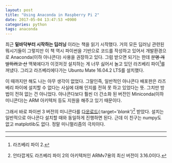 ```yaml
---
layout: post
title: "Using Anaconda in Raspberry Pi 2"
date: 2017-05-04 13:47:53 +0900
categories: python
tags: anaconda
---
```


최근 __밑바닥부터 시작하는 딥러닝__ 이라는 책을 읽기 시작했다. 거의 모든 딥러닝 관련된 뭐시기들이 그렇지만 이 책 역시 파이썬을 기반으로 코드를 작성하고 있어서 개발환경으로 Anaconda(이하 아나콘다) 사용을 권장하고 있다. 그럼 받으면 되기는 한데 ~~분명 개발하려고 산~~ 맥북에다가 이것저것 설치하는 게 너무 싫어서 놀고 있던 라즈베리 파이[^1]를 꺼냈다. 그리고 라즈베리에다가는 Ubuntu Mate 16.04.2 LTS를 설치했다.

이 때까지만 해도 나는 아무 생각이 없었다. 그말인즉, 일반적인 아나콘다 배포판은 라즈베리 파이에 설치할 수 없다는 사실에 대해 인지를 전혀 못 하고 있었다는 뜻. 그치만 방법이 전혀 없는 건 아니었다. 아나콘다보다 훨씬 더 간소화 된 버전인 Miniconda(이하 미니콘다)는 ARM 아키텍처 등도 지원을 해주고 있기 때문이다.

그래서 바로 파이썬 3 버전의 미니콘다를 [다운로드](https://repo.continuum.io/miniconda/Miniconda3-latest-Linux-armv7l.sh){:target='_blank_'}[^2] 받았다. 설치는 일반적으로 아나콘다 설치할 때와 동일하게 진행하면 된다. 근데 이 친구는 numpy도 없고 matplotlib도 없다. 정말 미니멀리즘의 극치이다.

---
[^1]: 라즈베리 파이 2.
[^2]: 안타깝게도 라즈베리 파이 2의 아키텍처인 ARMv7용의 최신 버전이 3.16.0이다.
